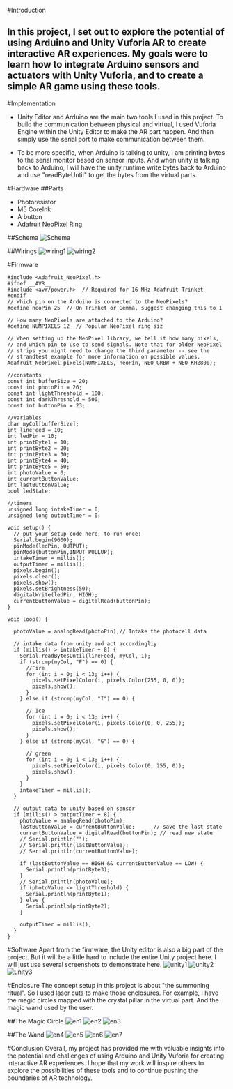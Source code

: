 #Introduction
## In this project, I set out to explore the potential of using Arduino and Unity Vuforia AR to create interactive AR experiences. My goals were to learn how to integrate Arduino sensors and actuators with Unity Vuforia, and to create a simple AR game using these tools.

#Implementation
- Unity Editor and Arduino are the main two tools I used in this project. To build the communication between physical and virtual, I used Vuforia Engine within the Unity Editor to make the AR part happen. And then simply use the serial port to make communication between them. 

- To be more specific, when Arduino is talking to unity, I am printing bytes to the serial monitor based on sensor inputs. And when unity is talking back to Arduino, I will have the unity runtime write bytes back to Arduino and use "readByteUntil" to get the bytes from the virtual parts.

#Hardware
##Parts
- Photoresistor
- M5 CoreInk
- A button
- Adafruit NeoPixel Ring

##Schema
![Schema](images/schema.jpg)

##Wirings
![wiring1](images/wiring1.jpg)
![wiring2](images/wiring2.jpg)


#Firmware
```
#include <Adafruit_NeoPixel.h>
#ifdef __AVR__
#include <avr/power.h>  // Required for 16 MHz Adafruit Trinket
#endif
// Which pin on the Arduino is connected to the NeoPixels?
#define neoPin 25  // On Trinket or Gemma, suggest changing this to 1

// How many NeoPixels are attached to the Arduino?
#define NUMPIXELS 12  // Popular NeoPixel ring siz

// When setting up the NeoPixel library, we tell it how many pixels,
// and which pin to use to send signals. Note that for older NeoPixel
// strips you might need to change the third parameter -- see the
// strandtest example for more information on possible values.
Adafruit_NeoPixel pixels(NUMPIXELS, neoPin, NEO_GRBW + NEO_KHZ800);

//constants
const int bufferSize = 20;
const int photoPin = 26;
const int lightThreshold = 100;
const int darkThreshold = 500;
const int buttonPin = 23;

//variables
char myCol[bufferSize];
int lineFeed = 10;
int ledPin = 10;
int printByte1 = 10;
int printByte2 = 20;
int printByte3 = 30;
int printByte4 = 40;
int printByte5 = 50;
int photoValue = 0;
int currentButtonValue;
int lastButtonValue;
bool ledState;

//timers
unsigned long intakeTimer = 0;
unsigned long outputTimer = 0;

void setup() {
  // put your setup code here, to run once:
  Serial.begin(9600);
  pinMode(ledPin, OUTPUT);
  pinMode(buttonPin,INPUT_PULLUP);
  intakeTimer = millis();
  outputTimer = millis();
  pixels.begin();
  pixels.clear();
  pixels.show();
  pixels.setBrightness(50);
  digitalWrite(ledPin, HIGH);
  currentButtonValue = digitalRead(buttonPin);
}

void loop() {

  photoValue = analogRead(photoPin);// Intake the photocell data

  // intake data from unity and act accordingliy
  if (millis() > intakeTimer + 8) {
    Serial.readBytesUntil(lineFeed, myCol, 1);
    if (strcmp(myCol, "F") == 0) {
      //Fire
      for (int i = 0; i < 13; i++) {
        pixels.setPixelColor(i, pixels.Color(255, 0, 0));
        pixels.show();
      }
    } else if (strcmp(myCol, "I") == 0) {
      
      // Ice
      for (int i = 0; i < 13; i++) {
        pixels.setPixelColor(i, pixels.Color(0, 0, 255));
        pixels.show();
      }
    } else if (strcmp(myCol, "G") == 0) {
      
      // green
      for (int i = 0; i < 13; i++) {
        pixels.setPixelColor(i, pixels.Color(0, 255, 0));
        pixels.show();
      }
    }
    intakeTimer = millis();
  }

  // output data to unity based on sensor
  if (millis() > outputTimer + 8) {
    photoValue = analogRead(photoPin);
    lastButtonValue = currentButtonValue;      // save the last state
    currentButtonValue = digitalRead(buttonPin); // read new state
    // Serial.println("");
    // Serial.println(lastButtonValue);
    // Serial.println(currentButtonValue);

    if (lastButtonValue == HIGH && currentButtonValue == LOW) {
      Serial.println(printByte3);
    }
    // Serial.println(photoValue);
    if (photoValue <= lightThreshold) {
      Serial.println(printByte1);
    } else {
      Serial.println(printByte2);
    }

    outputTimer = millis();
  }
}
```

#Software
Apart from the firmware, the Unity editor is also a big part of the project. But it will be a little hard to include the entire Unity project here. I will just use several screenshots to demonstrate here.
![unity1](images/unity1.jpg)
![unity2](images/unity2.jpg)
![unity3](images/unity3.jpg)

#Enclosure
The concept setup in this project is about "the summoning ritual". So I used laser cuts to make those enclosures. For example, I have the magic circles mapped with the crystal pillar in the virtual part. And the magic wand used by the user.

##The Magic Circle
![en1](images/en1.jpg)
![en2](images/en2.jpg)
![en3](images/en3.jpg)

##The Wand
![en4](images/en4.jpg)
![en5](images/en5.jpg)
![en6](images/en6.jpg)
![en7](images/en7.jpg)

#Conclusion
Overall, my project has provided me with valuable insights into the potential and challenges of using Arduino and Unity Vuforia for creating interactive AR experiences. I hope that my work will inspire others to explore the possibilities of these tools and to continue pushing the boundaries of AR technology.